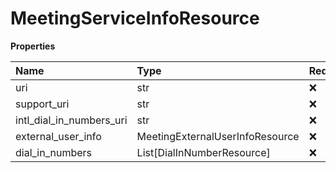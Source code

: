 # MeetingServiceInfoResource

**Properties**

| Name                     | Type                            | Required | Description |
| :----------------------- | :------------------------------ | :------- | :---------- |
| uri                      | str                             | ❌       |             |
| support_uri              | str                             | ❌       |             |
| intl_dial_in_numbers_uri | str                             | ❌       |             |
| external_user_info       | MeetingExternalUserInfoResource | ❌       |             |
| dial_in_numbers          | List[DialInNumberResource]      | ❌       |             |

<!-- This file was generated by liblab | https://liblab.com/ -->
